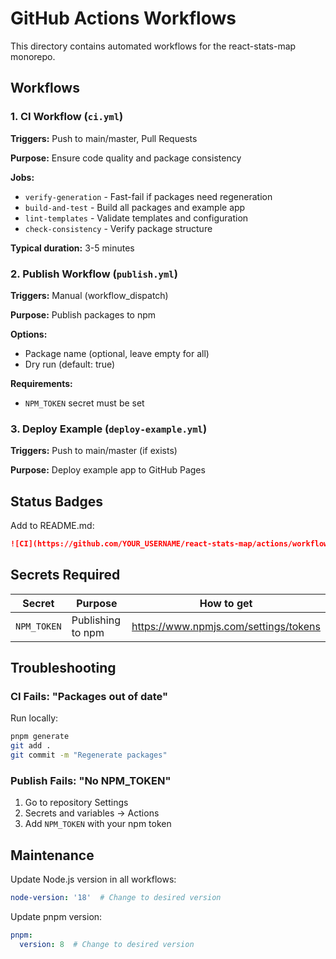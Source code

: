# GitHub Actions Workflows

This directory contains automated workflows for the react-stats-map monorepo.

## Workflows

### 1. CI Workflow (`ci.yml`)

**Triggers:** Push to main/master, Pull Requests

**Purpose:** Ensure code quality and package consistency

**Jobs:**
- `verify-generation` - Fast-fail if packages need regeneration
- `build-and-test` - Build all packages and example app
- `lint-templates` - Validate templates and configuration
- `check-consistency` - Verify package structure

**Typical duration:** 3-5 minutes

### 2. Publish Workflow (`publish.yml`)

**Triggers:** Manual (workflow_dispatch)

**Purpose:** Publish packages to npm

**Options:**
- Package name (optional, leave empty for all)
- Dry run (default: true)

**Requirements:**
- `NPM_TOKEN` secret must be set

### 3. Deploy Example (`deploy-example.yml`)

**Triggers:** Push to main/master (if exists)

**Purpose:** Deploy example app to GitHub Pages

## Status Badges

Add to README.md:

```markdown
![CI](https://github.com/YOUR_USERNAME/react-stats-map/actions/workflows/ci.yml/badge.svg)
```

## Secrets Required

| Secret | Purpose | How to get |
|--------|---------|------------|
| `NPM_TOKEN` | Publishing to npm | https://www.npmjs.com/settings/tokens |

## Troubleshooting

### CI Fails: "Packages out of date"

Run locally:
```bash
pnpm generate
git add .
git commit -m "Regenerate packages"
```

### Publish Fails: "No NPM_TOKEN"

1. Go to repository Settings
2. Secrets and variables → Actions
3. Add `NPM_TOKEN` with your npm token

## Maintenance

Update Node.js version in all workflows:
```yaml
node-version: '18'  # Change to desired version
```

Update pnpm version:
```yaml
pnpm:
  version: 8  # Change to desired version
```
